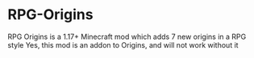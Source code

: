 # RPG-Origins
RPG Origins is a 1.17+ Minecraft mod which adds 7 new origins in a RPG style
Yes, this mod is an addon to Origins, and will not work without it
